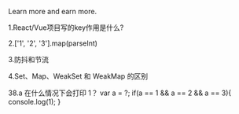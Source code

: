 Learn more and earn more.

1.React/Vue项目写的key作用是什么?


2.['1', '2', '3'].map(parseInt)


3.防抖和节流

4.Set、Map、WeakSet 和 WeakMap 的区别

38.a 在什么情况下会打印 1？
    var a = ?;
    if(a == 1 && a == 2 && a == 3){
        console.log(1);
    }
